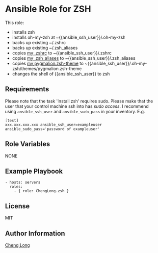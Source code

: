 Ansible Role for ZSH 
=========

This role:

- installs zsh
- installs oh-my-zsh at ~{{ansible_ssh_user}}/.oh-my-zsh
- backs up existing ~/.zshrc
- backs up existing ~/.zsh_aliases 
- copies [my .zshrc](https://raw.github.com/ChengLong/configs/master/.zshrc) to ~{{ansible_ssh_user}}/.zshrc 
- copies [my .zsh_aliases](https://raw.github.com/ChengLong/configs/master/.zsh_aliases) to ~{{ansible_ssh_user}}/.zsh_aliases 
- copies [my pygmalion.zsh-theme](https://raw.github.com/ChengLong/configs/master/pygmalion.zsh-theme) to ~{{ansible_ssh_user}}/.oh-my-zsh/themes/pygmalion.zsh-theme
- changes the shell of {{ansible_ssh_user}} to zsh

Requirements
------------

Please note that the task 'Install zsh' requires sudo. Please make that the user that your control machine ssh into has *sudo access*. 
I recommend using `ansible_ssh_user` and `ansible_sudo_pass` in your inventory. E.g. 

```
[test]
xxx.xxx.xxx.xxx ansible_ssh_user=exampleuser ansible_sudo_pass='password of exampleuser'
```

Role Variables
--------------

NONE

Example Playbook
----------------

```
- hosts: servers
  roles:
    - { role: ChengLong.zsh }
```

License
-------

MIT

Author Information
------------------

[Cheng Long](https://twitter.com/ChengLong_)
